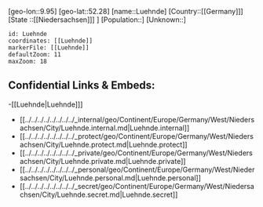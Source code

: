 ﻿---
location: [52.28,9.95]
mapzoom: [7,12] 
mapmarker: city 
type: City
tags:
- geo/City


SpocWebEntityId: 32177
isDeleted: false
confidential: public

---
[geo-lon::9.95]
[geo-lat::52.28]
[name::Luehnde]
[Country::[[Germany]]]
[State ::[[Niedersachsen]]] ]
[Population::]
[Unknown::]


```leaflet
id: Luehnde
coordinates: [[Luehnde]]
markerFile: [[Luehnde]]
defaultZoom: 11 
maxZoom: 18
```


## Confidential Links & Embeds: 
-[[Luehnde|Luehnde]]] 
- [[../../../../../../../../_internal/geo/Continent/Europe/Germany/West/Niedersachsen/City/Luehnde.internal.md|Luehnde.internal]] 
- [[../../../../../../../../_protect/geo/Continent/Europe/Germany/West/Niedersachsen/City/Luehnde.protect.md|Luehnde.protect]] 
- [[../../../../../../../../_private/geo/Continent/Europe/Germany/West/Niedersachsen/City/Luehnde.private.md|Luehnde.private]] 
- [[../../../../../../../../_personal/geo/Continent/Europe/Germany/West/Niedersachsen/City/Luehnde.personal.md|Luehnde.personal]] 
- [[../../../../../../../../_secret/geo/Continent/Europe/Germany/West/Niedersachsen/City/Luehnde.secret.md|Luehnde.secret]] 
